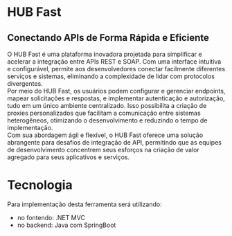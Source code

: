 ﻿# HUB Fast
## Conectando APIs de Forma Rápida e Eficiente</h3>
O HUB Fast é uma plataforma inovadora projetada para simplificar e acelerar a integração entre APIs REST e SOAP. Com uma interface intuitiva e configurável, permite aos desenvolvedores conectar facilmente diferentes serviços e sistemas, eliminando a complexidade de lidar com protocolos divergentes.<br/>
Por meio do HUB Fast, os usuários podem configurar e gerenciar endpoints, mapear solicitações e respostas, e implementar autenticação e autorização, tudo em um único ambiente centralizado. Isso possibilita a criação de proxies personalizados que facilitam a comunicação entre sistemas heterogêneos, otimizando o desenvolvimento e reduzindo o tempo de implementação.<br/>
Com sua abordagem ágil e flexível, o HUB Fast oferece uma solução abrangente para desafios de integração de API, permitindo que as equipes de desenvolvimento concentrem seus esforços na criação de valor agregado para seus aplicativos e serviços.<br/>

# Tecnologia
Para implementação desta ferramenta será utilizando:
- no fontendo: .NET MVC
- no backend: Java com SpringBoot